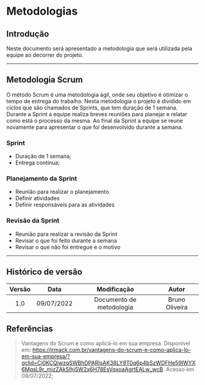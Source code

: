 # Metodologias

## Introdução

<p>Neste documento será apresentado a metodologia que será utilizada pela equipe ao decorrer do projeto.</p>

---

## Metodologia Scrum

<p>O método Scrum é uma metodologia ágil, onde seu objetivo é otimizar o tempo de entrega do trabalho. Nesta metodologia o projeto é dividido em ciclos que são chamados de Sprints, que tem duração de 1 semana. Durante a Sprint a equipe realiza breves reuniões para planejar e relatar como está o processo da mesma. Ao final da Sprint a equipe se reune novamente para apresentar o que foi desenvolvido durante a semana.</p>

### Sprint

- Duração de 1 semana;
- Entrega contínua;

### Planejamento da Sprint

- Reunião para realizar o planejamento
- Definir atividades
- Definir responsáveis para as atividades

### Revisão da Sprint

- Reunião para realizar a revisão da Sprint
- Revisar o que foi feito durante a semana
- Revisar o que não foi entregue e o motivo

---

## Histórico de versão

| Versão |    Data    |       Modificação        |     Autor      |
| :----: | :--------: | :----------------------: | :------------: |
|  1.0   | 09/07/2022 | Documento de metodologia | Bruno Oliveira |

## Referências

> Vantagens do Scrum e como aplicá-lo em sua empresa. Disponível em: https://jrmack.com.br/vantagens-do-scrum-e-como-aplica-lo-em-sua-empresa/?gclid=Cj0KCQjwzqSWBhDPARIsAK38LY8T0q6p4bSzWDFHe59IWYX6MqsL9r_mizZAkSlhjSW2x6H78EsVqxoaAgrtEALw_wcB. Acesso em 09/07/2022;
